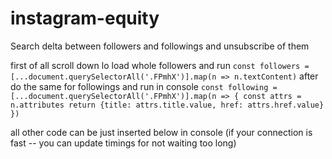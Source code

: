 # instagram-equity
Search delta between followers and followings and unsubscribe of them

first of all scroll down lo load whole followers and run 
`const followers = [...document.querySelectorAll('.FPmhX')].map(n => n.textContent)`
after do the same for followings and run in console
`const following = [...document.querySelectorAll('.FPmhX')].map(n => {
  const attrs = n.attributes
  return {title: attrs.title.value, href: attrs.href.value}
})`

all other code can be just inserted below in console
(if your connection is fast -- you can update timings for not waiting too long)
